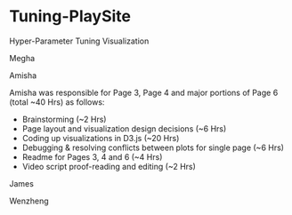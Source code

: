 # Tuning-PlaySite
Hyper-Parameter Tuning Visualization

Megha

Amisha

Amisha was responsible for Page 3, Page 4 and major portions of Page 6 (total ~40 Hrs) as follows:
-	Brainstorming (~2 Hrs)
-	Page layout and visualization design decisions (~6 Hrs)
-	Coding up visualizations in D3.js  (~20 Hrs)
-	Debugging & resolving conflicts between plots for single page (~6 Hrs)
-	Readme for Pages 3, 4 and 6 (~4 Hrs)
-	Video script proof-reading and editing (~2 Hrs)  


James

Wenzheng
